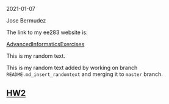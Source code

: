 2021-01-07

Jose Bermudez

The link to my ee283 website is:

[AdvancedInformaticsExercises](https://jabermud.github.io/AdvancedInformaticsExercises/)

This is my random text.

This is my random text added by working on branch `README.md_insert_randomtext` and merging it to `master` branch.

## [HW2](https://github.com/Jabermud/ee283_hw2.git)
